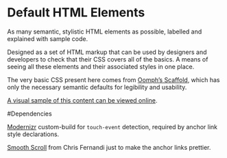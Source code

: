 Default HTML Elements
======================

As many semantic, stylistic HTML elements as possible, labelled and explained with sample code. 

Designed as a set of HTML markup that can be used by designers and developers to check that 
their CSS covers all of the basics. A means of seeing all these elements and their associated 
styles in one place. 

The very basic CSS present here comes from [Oomph’s Scaffold](https://github.com/oomphinc/scss-scaffold), 
which has only the necessary semantic defaults for legibility and usability. 

[A visual sample of this content can be viewed online](http://jhogue.dev.oomphcloud.com/scaffold/sample.html).


#Dependencies

[Modernizr](http://modernizr.com) custom-build for `touch-event` detection, required by anchor link 
style declarations. 

[Smooth Scroll](https://github.com/cferdinandi/smooth-scroll) from Chris Fernandi just to make the 
anchor links prettier. 